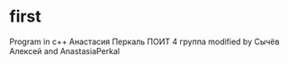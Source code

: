# first
Program in c++
Анастасия Перкаль ПОИТ 4 группа
modified by Сычёв Алексей and AnastasiaPerkal
